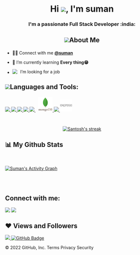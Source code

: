 <h1 align="center">Hi <img src="https://raw.githubusercontent.com/MartinHeinz/MartinHeinz/master/wave.gif" width="30px">, I'm suman</h1>
<h3 align="center">I'm a passionate Full Stack Developer  :india:</h3>

## <p style="display : flex; align-items: center; justify-content: center;"> <img src="https://img.icons8.com/color/48/000000/user-male-circle--v2.png"/> About Me </p>

-   👨‍💻 Connect with me **[@suman](https://www.linkedin.com/in/suman-sakshi-751188218/)**

-   🌱 I’m currently learning **Every thing😁**

-   <p style="display:flex; align-items: center;"> <img src="https://img.icons8.com/color/18/000000/teamwork--v2.png" style="margin-right: 10px"/> I’m looking for a job </p>


## <p style="display:flex; align-items: center"> <img src="https://img.icons8.com/color/48/000000/source-code.png"/> Languages and Tools:</p>

<p align="left"> 
    <a href="https://reactjs.org/" target="_blank"> <img src="https://img.icons8.com/color/48/000000/react-native.png"/> </a>
    <a href="https://developer.mozilla.org/en-US/docs/Web/JavaScript" target="_blank"> <img src="https://img.icons8.com/color/48/000000/javascript.png"/> </a> 
    <a href="https://www.w3.org/html/" target="_blank"> <img src="https://img.icons8.com/color/48/000000/html-5.png"/> </a> 
    <a href="https://www.w3schools.com/css/" target="_blank"> <img src="https://img.icons8.com/color/48/000000/css3.png"/> </a> 
    <a style="padding-right:8px;" href="https://nodejs.org" target="_blank"> <img src="https://img.icons8.com/color/48/000000/nodejs.png"/> </a> 
    <a href="https://www.mongodb.com/" target="_blank"> <img src="https://raw.githubusercontent.com/devicons/devicon/master/icons/mongodb/mongodb-original-wordmark.svg" alt="mongodb" width="48" height="48"/> </a> 
    <a href="https://git-scm.com/" target="_blank"> <img src="https://img.icons8.com/color/48/000000/git.png"/> </a> 
    <a href="https://expressjs.com" target="_blank"> <img src="https://raw.githubusercontent.com/devicons/devicon/master/icons/express/express-original-wordmark.svg" alt="express" width="40" height="40"/> </a>
</p>


<br/>

<p align="center">
    <a href="https://github-readme-streak-stats.herokuapp.com/?user=sumansaksh">
        <img title="🔥 Get streak stats for your profile at git.io/streak-stats" alt="Santosh's streak" src="https://github-readme-streak-stats.herokuapp.com/?user=sumansaksh&theme=black-ice&hide_border=true&stroke=0000&background=060A0CD0"/>
    </a>
</p>

## 📊 My Github Stats
<br/>

<a href="https://activity-graph.herokuapp.com/graph?username=sumansaksh"><img alt="Suman's Activity Graph" src="" /></a>

<br/>
<br/>

## Connect with me:

<p align="left">

<a href = "https://www.linkedin.com/in/suman-sakshi-751188218/"><img src="https://img.icons8.com/fluent/48/000000/linkedin.png"/></a>
    <a href = "https://twitter.com/sumansakshi7"><img src="https://img.icons8.com/fluent/48/000000/twitter.png"/></a>



</p>

## ❤ Views and Followers

<a href="https://komarev.com/ghpvc/?username=sumansaksh">
    <img src="https://komarev.com/ghpvc/?username=sumansaksh">
</a>
<a href="https://img.shields.io/github/followers/sumansaksh"><img src="https://img.shields.io/github/followers/sumansaksh?label=Followers&style=social" alt="GitHub Badge"></a>


<!---
sumansaksh/sumansaksh is a ✨ special ✨ repository because its `README.md` (this file) appears on your GitHub profile.
You can click the Preview link to take a look at your changes.
--->
© 2022 GitHub, Inc.
Terms
Privacy
Security
